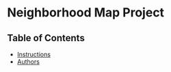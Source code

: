 # Neighborhood Map Project

## Table of Contents

* [Instructions](#instructions)
* [Authors](#authors)